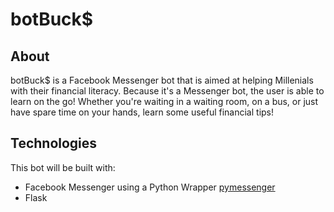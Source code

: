 # botBuck$ 


## About 

botBuck$ is a Facebook Messenger bot that is aimed at helping Millenials with their financial literacy. Because it's a Messenger bot, the user is able to learn on the go! Whether you're waiting in a waiting room, on a bus, or just have spare time on your hands, learn some useful financial tips! 

## Technologies 

This bot will be built with:

* Facebook Messenger using a Python Wrapper [pymessenger](https://github.com/davidchua/pymessenger) 
* Flask 
